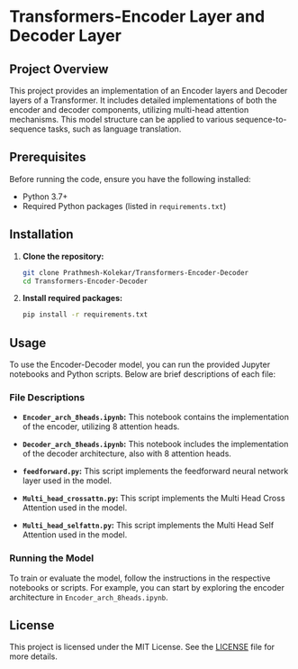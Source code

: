 # Transformers-Encoder Layer and Decoder Layer


## Project Overview

This project provides an implementation of an Encoder layers and Decoder layers of a Transformer. It includes detailed implementations of both the encoder and decoder components, utilizing multi-head attention mechanisms. This model structure can be applied to various sequence-to-sequence tasks, such as language translation.

## Prerequisites

Before running the code, ensure you have the following installed:

- Python 3.7+
- Required Python packages (listed in `requirements.txt`)

## Installation

1. **Clone the repository:**

   ```bash
   git clone Prathmesh-Kolekar/Transformers-Encoder-Decoder
   cd Transformers-Encoder-Decoder
   ```

2. **Install required packages:**

   ```bash
   pip install -r requirements.txt
   ```

## Usage

To use the Encoder-Decoder model, you can run the provided Jupyter notebooks and Python scripts. Below are brief descriptions of each file:

### File Descriptions

- **`Encoder_arch_8heads.ipynb`:** This notebook contains the implementation of the encoder, utilizing 8 attention heads.

- **`Decoder_arch_8heads.ipynb`:** This notebook includes the implementation of the decoder architecture, also with 8 attention heads.

- **`feedforward.py`:** This script implements the feedforward neural network layer used in the model.
 
- **`Multi_head_crossattn.py`:** This script implements the Multi Head Cross Attention used in the model.

- **`Multi_head_selfattn.py`:** This script implements the Multi Head Self Attention used in the model.
 

### Running the Model

To train or evaluate the model, follow the instructions in the respective notebooks or scripts. For example, you can start by exploring the encoder architecture in `Encoder_arch_8heads.ipynb`.

## License

This project is licensed under the MIT License. See the [LICENSE](LICENSE) file for more details.

